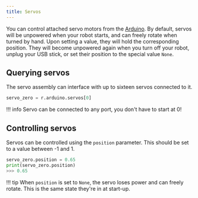```yaml
---
title: Servos
---
```


You can control attached servo motors from the [Arduino](./arduino.md). By default, servos will be unpowered when your robot starts, and can freely rotate when turned by hand. Upon setting a value, they will hold the corresponding position. They will become unpowered again when you turn off your robot, unplug your USB stick, or set their position to the special value `None`.

## Querying servos

The servo assembly can interface with up to sixteen servos connected to it.

```python
servo_zero = r.arduino.servos[0]
```

!!! info
    Servo can be connected to any port, you don't have to start at 0!

## Controlling servos

Servos can be controlled using the `position` parameter. This should be set to a value between -1 and 1.

```python
servo_zero.position = 0.65
print(servo_zero.position)
>>> 0.65
```

!!! tip
    When `position` is set to `None`, the servo loses power and can freely rotate. This is the same state they're in at start-up.
